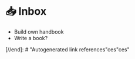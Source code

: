 # 📥 Inbox

- Build own handbook
- Write a book?

[//begin]: # "Autogenerated link references for markdown compatibility"
[todo]: todo "Todo"
[//end]: # "Autogenerated link references"ces"ces"
